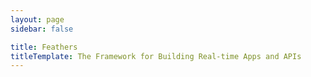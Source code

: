 ```yaml
---
layout: page
sidebar: false

title: Feathers
titleTemplate: The Framework for Building Real-time Apps and APIs
---
```


<script setup>
import HomeHero from './components/HomeHero.vue'
import HomeFeature1 from './components/HomeFeature1.vue'
import HomeFeature2 from './components/HomeFeature2.vue'
import HomeSupporter from './components/HomeSupporter.vue'
import HomeIndustryPartners from './components/HomeIndustryPartners.vue'
import HomeCreateFirstApp from './components/HomeCreateFirstApp.vue'
import HomeFeatureGrid from './components/HomeFeatureGrid.vue'
import HomeCTATextSection from './components/HomeCTATextSection.vue'
import Footer from './components/Footer.vue'
</script>

<HomeHero />
<HomeFeature1 />
<HomeFeature2 />
<HomeSupporter />
<HomeIndustryPartners />
<HomeCreateFirstApp />
<HomeFeatureGrid />
<HomeCTATextSection text="Create your first Feathers app, today!" />